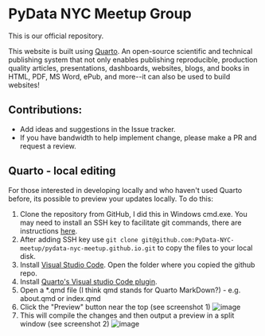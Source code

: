 # PyData NYC Meetup Group
This is our official repository.

This website is built using [Quarto](https://quarto.org/).  An open-source scientific and technical publishing system that not only enables publishing reproducible, production quality articles, presentations, dashboards, websites, blogs, and books in HTML, PDF, MS Word, ePub, and more--it can also be used to build websites!

## Contributions:
- Add ideas and suggestions in the Issue tracker.
- If you have bandwidth to help implement change, please make a PR and request a review.

## Quarto - local editing
For those interested in developing locally and who haven't used Quarto before, its possible to preview your updates locally.  To do this:
1. Clone the repository from GitHub, I did this in Windows cmd.exe.  You may need to install an SSH key to facilitate git commands, there are instructions [here](https://github.com/settings/keys).
2. After adding SSH key use `git clone git@github.com:PyData-NYC-meetup/pydata-nyc-meetup.github.io.git` to copy the files to your local disk.
3. Install [Visual Studio Code](https://code.visualstudio.com/Download).  Open the folder where you copied the github repo.
4. Install [Quarto's Visual studio Code plugin](https://marketplace.visualstudio.com/items?itemName=quarto.quarto&ssr=false#overview).  
5. Open a *.qmd file (I think qmd stands for Quarto MarkDown?) - e.g. about.qmd or index.qmd
6. Click the "Preview" button near the top (see screenshot 1) ![image](https://github.com/PyData-NYC-meetup/pydata-nyc-meetup.github.io/assets/51715345/12943340-b693-4ba2-8c15-acf1667bc8d6)
7. This will compile the changes and then output a preview in a split window (see screenshot 2) ![image](https://github.com/PyData-NYC-meetup/pydata-nyc-meetup.github.io/assets/51715345/683bbbd4-bd04-4761-a16d-9023fbf0de8b)
